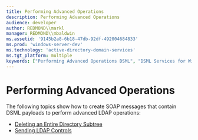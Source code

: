 ```yaml
---
title: Performing Advanced Operations
description: Performing Advanced Operations
audience: developer
author: REDMOND\\markl
manager: REDMOND\\mbaldwin
ms.assetid: '9145b2a8-6b18-47db-92df-492004684833'
ms.prod: 'windows-server-dev'
ms.technology: 'active-directory-domain-services'
ms.tgt_platform: multiple
keywords: ["Performing Advanced Operations DSML", "DSML Services for Windows, tasks, advanced"]
---
```


# Performing Advanced Operations

The following topics show how to create SOAP messages that contain DSML payloads to perform advanced LDAP operations:

-   [Deleting an Entire Directory Subtree](delentdirsubt.md)
-   [Sending LDAP Controls](sendldapcont.md)

 

 




